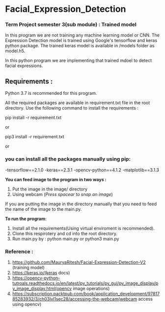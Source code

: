 # Facial_Expression_Detection
### Term Project semester 3(sub module) : Trained model

In this program we are not training any machine learning model or CNN. The Expression Detection model is trained using Google's tensorflow and keras python package. The trained keras model is available in /models folder as model.h5.

In this python program we are implementing that trained mdoel to detect facial expressions.

## Requirements :
Python 3.7 is recommended for this program.

All the required packages are available in requirement.txt file in the root directory.
Use the following command to install the requirements :

pip install -r requirement.txt

or

pip3 install -r requirement.txt

or

### you can install all the packages manually using pip:
  -tensorflow==2.1.0
  -keras==2.3.1
  -opencv-python==4.1.2
  -matplotlib==3.1.3


**You can feed image to the program in two ways :**

1. Put the image in the image/ directory 
2. Using webcam (*Press spacear to snap an image*)

If you are putting the image in the directory manually that you need to feed the name of the image to the main.py.

**To run the program:**

1. Install all the requirements(Using virtual enviroment is recommended).
2. Clone this respirotery and cd into the root directory.
3. Run main.py by : python main.py or python3 main.py

### Reference :

1. https://github.com/MauryaRitesh/Facial-Expression-Detection-V2 (training model)
2. https://keras.io/(keras docs)
3. https://opencv-python-tutroals.readthedocs.io/en/latest/py_tutorials/py_gui/py_image_display/py_image_display.html(opencv image operations)
4. https://subscription.packtpub.com/book/application_development/9781785283932/3/ch03lvl1sec28/accessing-the-webcam(webcam access using opencv)

